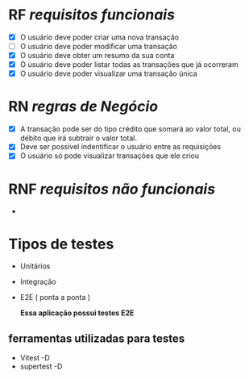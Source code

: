 # RF _requisitos funcionais_

- [x] O usuário deve poder criar uma nova transação
- [ ] O usuário deve poder modificar uma transação
- [x] O usuário deve obter um resumo da sua conta
- [x] O usuário deve poder listar todas as transações que já ocorreram
- [x] O usuário deve poder visualizar uma transação única

# RN _regras de Negócio_

- [x] A transação pode ser do tipo crédito que somará ao valor total, ou débito que irá subtrair o valor total.
- [x] Deve ser possível indentificar o usuário entre as requisições
- [x] O usuário só pode visualizar transações que ele criou

# RNF _requisitos não funcionais_

-

# Tipos de testes

- Unitários
- Integração
- E2E ( ponta a ponta )

  **Essa aplicação possui testes E2E**

## ferramentas utilizadas para testes

- Vitest -D
- supertest -D
